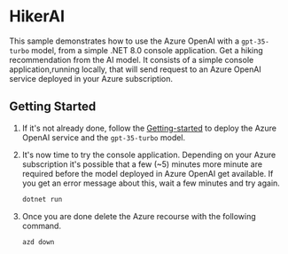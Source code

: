 # HikerAI

This sample demonstrates how to use the Azure OpenAI with a `gpt-35-turbo` model, from a simple .NET 8.0 console application. Get a hiking recommendation from the AI model. It consists of a simple console application,running locally, that will send request to an Azure OpenAI service deployed in your Azure subscription. 

## Getting Started

1. If it's not already done, follow the [Getting-started](../README.md#getting-started) to deploy the Azure OpenAI service and the `gpt-35-turbo` model.
   
2. It's now time to try the console application. Depending on your Azure subscription it's possible that a few (~5) minutes more minute are required before the model deployed in Azure OpenAI get available. If you get an error message about this, wait a few minutes and try again.
	```bash
	dotnet run
	```
3. Once you are done delete the Azure recourse with the following command.
	```bash
	azd down
	```
